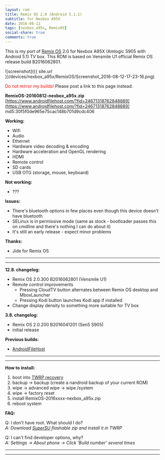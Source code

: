 ```yaml
---
layout: rom
title: Remix OS 2.0 (Android 5.1.1)
subtitle: for Nexbox A95X
date: 2016-08-12
tags: [nexbox_a95x, RemixOS]
social-share: true
comments: true
---
```


This is my port of [Remix OS](http://www.jide.com/remixos) 2.0 for Nexbox A95X (Amlogic S905 with Android 5.1) TV box. This ROM is based on Vensmile U1 official Remix OS release build B2016062801.

![screenshot]({{ site.url }}/devices/nexbox_a95x/RemixOS/Screenshot_2016-08-12-17-23-16.png)

<span style="color:#FF0000;">Do not mirror my builds!</span> Please post a link to this page instead.

**RemixOS-20160812-nexbox_a95x.zip**  
[https://www.androidfilehost.com/?fid=24671318762848889](https://www.androidfilehost.com/?fid=24671318762848889)  
md5:30f5f0de965e75cac148b701d9cdc406

**Working:**

- Wifi
- Audio
- Ethernet
- Hardware video decoding & encoding
- Hardware acceleration and OpenGL rendering
- HDMI
- Remote control
- SD cards
- USB OTG (storage, mouse, keyboard)

**Not working:**

- ???

**Issues:**

- There's bluetooth options in few places even though this device doesn't have bluetooth
- SELinux is in permissive mode (same as stock - bootloader passes this on cmdline and there's nothing I can do about it)
- It's still an early release - expect minor problems

**Thanks:**

- Jide for Remix OS

----
----

**12.8. changelog:**

- Remix OS 2.0.300 B2016062801 (Vensmile U1)
- Remote control improvements
  - Pressing CloudTV button alternates between Remix OS desktop and MboxLauncher
  - Pressing Kodi button launches Kodi app if installed
- Change display density to something more suitable for TV box

**3.8. changelog:**

- Remix OS 2.0.200 B2016041201 (Sen5 S905)
- initial release

**Previous builds:**

- [AndroidFileHost](https://www.androidfilehost.com/?w=files&flid=89614)

----
----

**How to install:**

1. boot into [TWRP recovery](/devices/nexbox_a95x/TWRP)
2. backup -> backup (create a nandroid backup of your current ROM)
3. wipe -> advanced wipe -> wipe /system
4. wipe -> factory reset
5. install RemixOS-2016xxxx-nexbox_a95x.zip
6. reboot system

**FAQ:**

Q: I don't have root. What should I do?  
*A: Download [SuperSU](http://download.chainfire.eu/supersu-stable) flashable zip and install it in TWRP*

Q: I can't find developer options, why?  
*A: Settings -> About phone -> Click 'Build number' several times*

----
----
